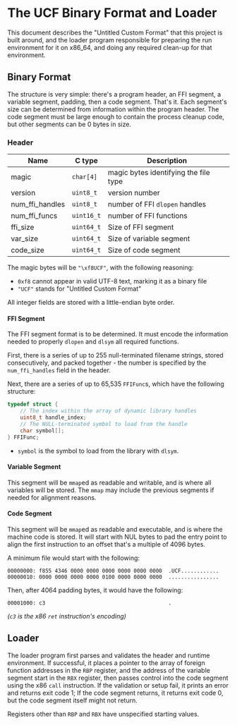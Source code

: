 <!--
SPDX-FileCopyrightText: 2025 Eli Array Minkoff

SPDX-License-Identifier: 0BSD
-->

# The UCF Binary Format and Loader

This document describes the "Untitled Custom Format" that this project is built around, and the loader program responsible for preparing the run environment for it on x86_64, and doing any required clean-up for that environment.

## Binary Format

The structure is very simple: there's a program header, an FFI segment, a variable segment, padding, then a code segment. That's it. Each segment's size can be determined from information within the program header. The code segment must be large enough to contain the process cleanup code, but other segments can be 0 bytes in size.

### Header

| Name            | C type     | Description                           |
|-----------------|------------|---------------------------------------|
| magic           | `char[4]`  | magic bytes identifying the file type |
| version         | `uint8_t`  | version number                        |
| num_ffi_handles | `uint8_t`  | number of FFI `dlopen` handles        |
| num_ffi_funcs   | `uint16_t` | number of FFI functions               |
| ffi_size        | `uint64_t` | Size of FFI segment                   |
| var_size        | `uint64_t` | Size of variable segment              |
| code_size       | `uint64_t` | Size of code segment                  |

The magic bytes will be `"\xf8UCF"`, with the following reasoning:
* `0xf8` cannot appear in valid UTF-8 text, marking it as a binary file
* `"UCF"` stands for "Untitled Custom Format"

All integer fields are stored with a little-endian byte order.

#### FFI Segment

The FFI segment format is to be determined. It must encode the information needed to properly `dlopen` and `dlsym` all required functions.

First, there is a series of up to 255 null-terminated filename strings, stored consecutively, and packed together - the number is specified by the `num_ffi_handles` field in the header.

Next, there are a series of up to 65,535 `FFIFunc`s, which have the following structure:

```c
typedef struct {
    // The index within the array of dynamic library handles
    uint8_t handle_index;
    // The NULL-terminated symbol to load from the handle
    char symbol[];
} FFIFunc;
```
* `symbol` is the symbol to load from the library with `dlsym`.



#### Variable Segment

This segment will be `mmap`ed as readable and writable, and is where all variables will be stored. The `mmap` may include the previous segments if needed for alignment reasons.

#### Code Segment

This segment will be `mmap`ed as readable and executable, and is where the machine code is stored. It will start with NUL bytes to pad the entry point to align the first instruction to an offset that's a multiple of 4096 bytes.

A minimum file would start with the following:

```xxd
00000000: f855 4346 0000 0000 0000 0000 0000 0000  .UCF............
00000010: 0000 0000 0000 0000 0100 0000 0000 0000  ................
```

Then, after 4064 padding bytes, it would have the following:
```xxd
00001000: c3                                       .
```

*(`c3` is the x86 `ret` instruction's encoding)*

## Loader

The loader program first parses and validates the header and runtime environment. If successful, it places a pointer to the array of foreign function addresses in the `RBP` register, and the address of the variable segment start in the `RBX` register, then passes control into the code segment using the x86 `call` instruction. If the validation or setup fail, it prints an error and returns exit code 1; If the code segment returns, it returns exit code 0, but the code segment itself might not return.

Registers other than `RBP` and `RBX` have unspecified starting values.
